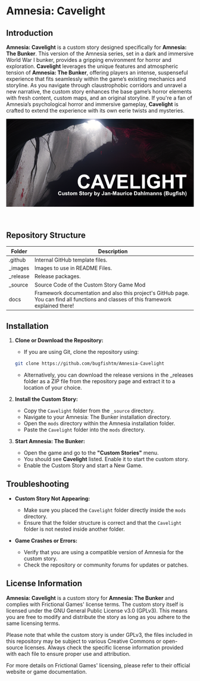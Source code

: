 # Amnesia: Cavelight

## Introduction

**Amnesia: Cavelight** is a custom story designed specifically for **Amnesia: The Bunker**. This version of the Amnesia series, set in a dark and immersive World War I bunker, provides a gripping environment for horror and exploration. **Cavelight** leverages the unique features and atmospheric tension of **Amnesia: The Bunker**, offering players an intense, suspenseful experience that fits seamlessly within the game’s existing mechanics and storyline. As you navigate through claustrophobic corridors and unravel a new narrative, the custom story enhances the base game’s horror elements with fresh content, custom maps, and an original storyline. If you're a fan of Amnesia’s psychological horror and immersive gameplay, **Cavelight** is crafted to extend the experience with its own eerie twists and mysteries.

![Cover](./cover.png)

<br clear="both">

## Repository Structure

| Folder     | Description                                          |
|------------|------------------------------------------------------|
| .github    | Internal GitHub template files.                              |
| _images    | Images to use in README Files.            |
| _release   | Release packages.                                    |
| _source | Source Code of the Custom Story Game Mod                               |
| docs       | Framework documentation and also this project's GitHub page. You can find all functions and classes of this framework explained there!            |


## Installation

1. **Clone or Download the Repository:**
	- If you are using Git, clone the repository using:
     ```sh
     git clone https://github.com/bugfishtm/Amnesia-Cavelight
     ```
	- Alternatively, you can download the release versions in the _releases folder as a ZIP file from the repository page and extract it to a location of your choice.


2. **Install the Custom Story:**
	- Copy the `Cavelight` folder from the `_source` directory.
	- Navigate to your Amnesia: The Bunker installation directory.
	- Open the `mods` directory within the Amnesia installation folder.
	- Paste the `Cavelight` folder into the `mods` directory.


3. **Start Amnesia: The Bunker:**
	- Open the game and go to the **"Custom Stories"** menu.
	- You should see **Cavelight** listed. Enable it to start the custom story.
	- Enable the Custom Story and start a New Game.

## Troubleshooting

- **Custom Story Not Appearing:**
	- Make sure you placed the `Cavelight` folder directly inside the `mods` directory.
	- Ensure that the folder structure is correct and that the `Cavelight` folder is not nested inside another folder.

- **Game Crashes or Errors:**
	- Verify that you are using a compatible version of Amnesia for the custom story.
	- Check the repository or community forums for updates or patches.

## License Information

**Amnesia: Cavelight** is a custom story for **Amnesia: The Bunker** and complies with Frictional Games' license terms. The custom story itself is licensed under the GNU General Public License v3.0 (GPLv3). This means you are free to modify and distribute the story as long as you adhere to the same licensing terms.

Please note that while the custom story is under GPLv3, the files included in this repository may be subject to various Creative Commons or open-source licenses. Always check the specific license information provided with each file to ensure proper use and attribution.

For more details on Frictional Games' licensing, please refer to their official website or game documentation.